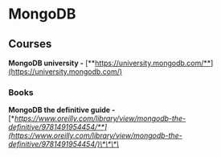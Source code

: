 # MongoDB

## Courses

**MongoDB university -** [**https://university.mongodb.com/**](https://university.mongodb.com/)

### Books

**MongoDB the definitive guide -** [**https://www.oreilly.com/library/view/mongodb-the-definitive/9781491954454/**](https://www.oreilly.com/library/view/mongodb-the-definitive/9781491954454/)\*\*\*\*


